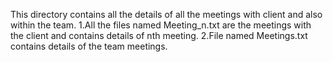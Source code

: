 This directory contains all the details of all the meetings with client and also within the team.
1.All the files named Meeting_n.txt are the meetings with the client and contains details of nth meeting.
2.File named Meetings.txt contains details of the team meetings.
